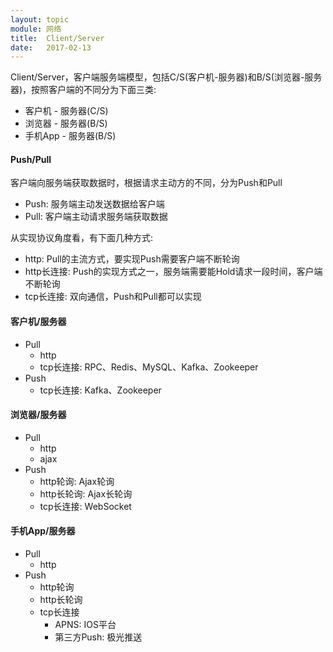 ```yaml
---
layout: topic
module: 网络
title:  Client/Server
date:   2017-02-13
---
```


Client/Server，客户端服务端模型，包括C/S(客户机-服务器)和B/S(浏览器-服务器)，按照客户端的不同分为下面三类:

* 客户机 - 服务器(C/S)
* 浏览器 - 服务器(B/S)
* 手机App - 服务器(B/S)

#### Push/Pull

客户端向服务端获取数据时，根据请求主动方的不同，分为Push和Pull

* Push: 服务端主动发送数据给客户端
* Pull: 客户端主动请求服务端获取数据

从实现协议角度看，有下面几种方式:

* http: Pull的主流方式，要实现Push需要客户端不断轮询
* http长连接: Push的实现方式之一，服务端需要能Hold请求一段时间，客户端不断轮询
* tcp长连接: 双向通信，Push和Pull都可以实现

#### 客户机/服务器

* Pull
    * http
    * tcp长连接: RPC、Redis、MySQL、Kafka、Zookeeper
* Push
    * tcp长连接: Kafka、Zookeeper

#### 浏览器/服务器

* Pull
    * http
    * ajax
* Push
    * http轮询: Ajax轮询
    * http长轮询: Ajax长轮询
    * tcp长连接: WebSocket

#### 手机App/服务器

* Pull
    * http
* Push
    * http轮询
    * http长轮询
    * tcp长连接
        * APNS: IOS平台
        * 第三方Push: 极光推送
